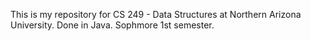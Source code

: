 This is my repository for CS 249 - Data Structures at Northern Arizona University.
Done in Java.
Sophmore 1st semester.
